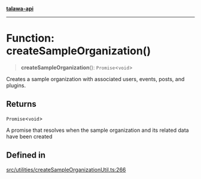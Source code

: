 [**talawa-api**](../../../README.md)

***

# Function: createSampleOrganization()

> **createSampleOrganization**(): `Promise`\<`void`\>

Creates a sample organization with associated users, events, posts, and plugins.

## Returns

`Promise`\<`void`\>

A promise that resolves when the sample organization and its related data have been created

## Defined in

[src/utilities/createSampleOrganizationUtil.ts:266](https://github.com/Suyash878/talawa-api/blob/e4413cec641a837926071678fed3c7f67234e31e/src/utilities/createSampleOrganizationUtil.ts#L266)
